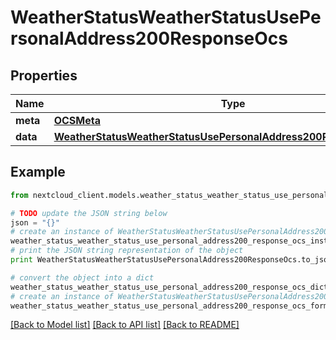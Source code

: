 # WeatherStatusWeatherStatusUsePersonalAddress200ResponseOcs


## Properties
Name | Type | Description | Notes
------------ | ------------- | ------------- | -------------
**meta** | [**OCSMeta**](OCSMeta.md) |  | 
**data** | [**WeatherStatusWeatherStatusUsePersonalAddress200ResponseOcsData**](WeatherStatusWeatherStatusUsePersonalAddress200ResponseOcsData.md) |  | 

## Example

```python
from nextcloud_client.models.weather_status_weather_status_use_personal_address200_response_ocs import WeatherStatusWeatherStatusUsePersonalAddress200ResponseOcs

# TODO update the JSON string below
json = "{}"
# create an instance of WeatherStatusWeatherStatusUsePersonalAddress200ResponseOcs from a JSON string
weather_status_weather_status_use_personal_address200_response_ocs_instance = WeatherStatusWeatherStatusUsePersonalAddress200ResponseOcs.from_json(json)
# print the JSON string representation of the object
print WeatherStatusWeatherStatusUsePersonalAddress200ResponseOcs.to_json()

# convert the object into a dict
weather_status_weather_status_use_personal_address200_response_ocs_dict = weather_status_weather_status_use_personal_address200_response_ocs_instance.to_dict()
# create an instance of WeatherStatusWeatherStatusUsePersonalAddress200ResponseOcs from a dict
weather_status_weather_status_use_personal_address200_response_ocs_form_dict = weather_status_weather_status_use_personal_address200_response_ocs.from_dict(weather_status_weather_status_use_personal_address200_response_ocs_dict)
```
[[Back to Model list]](../README.md#documentation-for-models) [[Back to API list]](../README.md#documentation-for-api-endpoints) [[Back to README]](../README.md)


